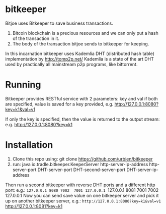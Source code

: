 bitkeeper
=========

Bitjoe uses Bitkeeper to save business transactions. 
1. Bitcoin blockchain is a precious resources and we can only put a hash of the transaction in it. 
2. The body of the transaction bitjoe sends to bitkeeper for keeping.

In this incarnation bitkeeper uses Kademlia DHT (distributed hash table) implementation by http://tomp2p.net/
Kademlia is a state of the art DHT used by practically all mainstream p2p programs, like bittorrent.

Running
========================
Bitkeeper provides RESTful service with 2 parameters:
key and val
if both are specified, value is saved for a key provided, e.g. http://127.0.0.1:8080?key=k1&val=v1

If only the key is specified, then the value is returned to the output stream: e.g. http://127.0.0.1:8080?key=k1

Installation
========================

1. Clone this repo using: git clone https://github.com/urbien/bitkeeper
2. run: java io.tradle.bitkeeper.KeeperServer http-server-ip-address http-server-port DHT-server-port DHT-second-server-port DHT-server-ip-address

Then run a second bitkeeper with reverse DHT ports and a different http port: e.g.:
`127.0.0.1 8080 7002  7001 127.0.0.1
`127.0.0.1 8081 7001  7002 127.0.0.1
Now you can send save value on one bitkeeper server and pick it up on another bitkeeper server, e.g.:
`http://127.0.0.1:8080?key=k1&val=v1
`http://127.0.0.1:8081?key=k1
